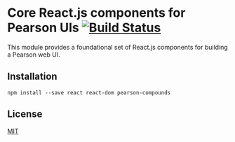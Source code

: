 # Core React.js components for Pearson UIs [![Build Status](https://travis-ci.org/Pearson-Higher-Ed/compounds.svg?branch=cmd)](https://travis-ci.org/Pearson-Higher-Ed/compounds)

This module provides a foundational set of React.js components for building a Pearson web UI.

## Installation

    npm install --save react react-dom pearson-compounds

## License

[MIT](LICENSE)

